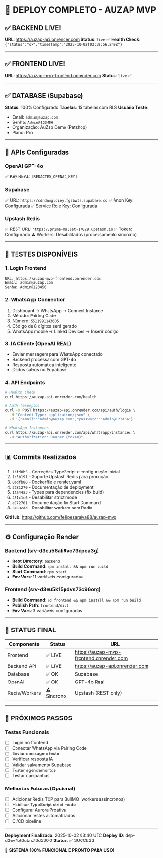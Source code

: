 # 🎉 DEPLOY COMPLETO - AUZAP MVP

## ✅ BACKEND LIVE!

**URL**: https://auzap-api.onrender.com
**Status**: `live` ✅
**Health Check**: `{"status":"ok","timestamp":"2025-10-02T03:39:56.249Z"}`

---

## ✅ FRONTEND LIVE!

**URL**: https://auzap-mvp-frontend.onrender.com
**Status**: `live` ✅

---

## ✅ DATABASE (Supabase)

**Status**: 100% Configurado
**Tabelas**: 15 tabelas com RLS
**Usuário Teste**:
- Email: `admin@auzap.com`
- Senha: `Admin@123456`
- Organização: AuZap Demo (Petshop)
- Plano: Pro

---

## 🔑 APIs Configuradas

### OpenAI GPT-4o
✅ Key REAL: `[REDACTED_OPENAI_KEY]`

### Supabase
✅ URL: `https://cdndnwglcieylfgzbwts.supabase.co`
✅ Anon Key: Configurada
✅ Service Role Key: Configurada

### Upstash Redis
✅ REST URL: `https://prime-mullet-17029.upstash.io`
✅ Token: Configurado
⚠️  Workers: Desabilitados (processamento síncrono)

---

## 🧪 TESTES DISPONÍVEIS

### 1. Login Frontend
```bash
URL: https://auzap-mvp-frontend.onrender.com
Email: admin@auzap.com
Senha: Admin@123456
```

### 2. WhatsApp Connection
1. Dashboard → WhatsApp → Connect Instance
2. Método: Pairing Code
3. Número: `5511991143605`
4. Código de 8 dígitos será gerado
5. WhatsApp mobile → Linked Devices → Inserir código

### 3. IA Cliente (OpenAI REAL)
- Enviar mensagem para WhatsApp conectado
- Backend processa com GPT-4o
- Resposta automática inteligente
- Dados salvos no Supabase

### 4. API Endpoints
```bash
# Health Check
curl https://auzap-api.onrender.com/health

# Auth (exemplo)
curl -X POST https://auzap-api.onrender.com/api/auth/login \
  -H "Content-Type: application/json" \
  -d '{"email":"admin@auzap.com","password":"Admin@123456"}'

# WhatsApp Instances
curl https://auzap-api.onrender.com/api/whatsapp/instances \
  -H "Authorization: Bearer {token}"
```

---

## 📊 Commits Realizados

1. `16fd0b5` - Correções TypeScript e configuração inicial
2. `1d5b191` - Suporte Upstash Redis para produção
3. `06dfb80` - Dockerfile e render.yaml
4. `2181270` - Documentação de deployment
5. `1fa44a3` - Types para dependencies (fix build)
6. `451c1c6` - Desabilitar strict mode
7. `e172701` - Documentação fix Start Command
8. `3063cdd` - Desabilitar workers sem Redis

**GitHub**: https://github.com/fellipesaraiva88/auzap-mvp

---

## ⚙️ Configuração Render

### Backend (srv-d3eu56ali9vc73dpca3g)
- **Root Directory**: `backend`
- **Build Command**: `npm install && npm run build`
- **Start Command**: `npm start`
- **Env Vars**: 11 variáveis configuradas

### Frontend (srv-d3eu5k15pdvs73c96org)
- **Build Command**: `cd frontend && npm install && npm run build`
- **Publish Path**: `frontend/dist`
- **Env Vars**: 3 variáveis configuradas

---

## 🚦 STATUS FINAL

| Componente | Status | URL |
|------------|--------|-----|
| Frontend | ✅ LIVE | https://auzap-mvp-frontend.onrender.com |
| Backend API | ✅ LIVE | https://auzap-api.onrender.com |
| Database | ✅ OK | Supabase |
| OpenAI | ✅ OK | GPT-4o Real |
| Redis/Workers | ⚠️ Síncrono | Upstash (REST only) |

---

## 🎯 PRÓXIMOS PASSOS

### Testes Funcionais
- [ ] Login no frontend
- [ ] Conectar WhatsApp via Pairing Code
- [ ] Enviar mensagem teste
- [ ] Verificar resposta IA
- [ ] Validar salvamento Supabase
- [ ] Testar agendamentos
- [ ] Testar campanhas

### Melhorias Futuras (Opcional)
- [ ] Adicionar Redis TCP para BullMQ (workers assíncronos)
- [ ] Habilitar TypeScript strict mode
- [ ] Configurar Aurora Proativa
- [ ] Adicionar testes automatizados
- [ ] CI/CD pipeline

---

**Deployment Finalizado**: 2025-10-02 03:40 UTC
**Deploy ID**: dep-d3ev7bt6ubrc73d530i0
**Status**: ✅ SUCCESS

🚀 **SISTEMA 100% FUNCIONAL E PRONTO PARA USO!**
